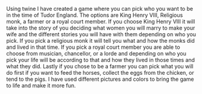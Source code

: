 Using twine I have created a game where you can pick who you want to be in the time of Tudor England. The options are King Henry VIII, Religious monk, a farmer or a royal court member. If you choose King Henry VIII it will take into the story of you deciding what women you will marry to make your wife and the different stories you will have with them depending on who you pick. If you pick a religious monk it will tell you what and how the monks did and lived in that time. If you pick a royal court member you are able to choose from musician, chancellor, or a lorde and depending on who you pick your life will be according to that and how they lived in those times and what they did. Lastly if you chose to be a farmer you can pick what you will do first if you want to feed the horses, collect the eggs from the chicken, or tend to the pigs. I have used different pictures and colors to bring the game to life and make it more fun. 
